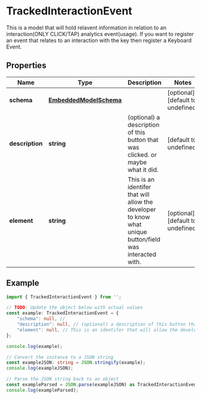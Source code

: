 
# TrackedInteractionEvent

This is a model that will hold relavent information in relation to an interaction(ONLY CLICK/TAP) analytics event(usage). If you want to register an event that relates to an interaction with the key then register a Keyboard Event. 

## Properties

Name | Type | Description | Notes
------------ | ------------- | ------------- | -------------
**schema** | [**EmbeddedModelSchema**](EmbeddedModelSchema) |  | [optional] [default to undefined]
**description** | **string** | (optional) a description of this button that was clicked. or maybe what it did. | [default to undefined]
**element** | **string** | This is an identifer that will allow the developer to know what unique button/field was interacted with. | [optional] [default to undefined]

## Example

```typescript
import { TrackedInteractionEvent } from '';

// TODO: Update the object below with actual values
const example: TrackedInteractionEvent = {
    "schema": null, // 
    "description": null, // (optional) a description of this button that was clicked. or maybe what it did.
    "element": null, // This is an identifer that will allow the developer to know what unique button/field was interacted with.
};

console.log(example);

// Convert the instance to a JSON string
const exampleJSON: string = JSON.stringify(example);
console.log(exampleJSON);

// Parse the JSON string back to an object
const exampleParsed = JSON.parse(exampleJSON) as TrackedInteractionEvent;
console.log(exampleParsed);
```




